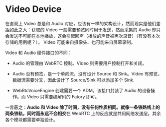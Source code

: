 # Video Device

在直观上 Video 总是和 Audio 对应，应该有一样的架构设计，然而现实是他们差距如此之大：获取的 Video 一般需要预览同时用于发送，然而采集的 Audio 却只会发送不可能在本地播放，这会引起回声（播放的声音被再次录音）（有没有本次存储的用例呢？）。 Video 可能来自摄像头、也可能来自屏幕录制。

Video 和 Audio 硬件接口的不同：

- Audio 的管理由 WebRTC 控制。Video 则需要用户控制打开和关闭。

- Audio 没有预览，是一个单向流，没有设计 Source 和 Sink。Video 有预览，数据流需要分叉，因此设计了 Source/Sink 可以添加多个 Sink.

- WebRtcVoiceEngine 创建需要一个 ADM，该接口封装了 Audio 的设备操作。而 Video 只需要编解码的 Fatory 即可。

一言蔽之：**Audio 和 Video 除了时间，没有任何性质相同。就像一条铁路线上的两条铁轨，同时而永远不会相交**在 WebRTC 上的反应就是共用网络发送层。其余各个模块都需要单独设计。
